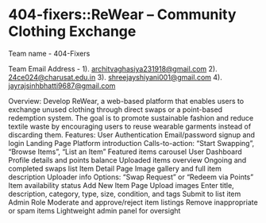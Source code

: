 # 404-fixers::ReWear – Community Clothing Exchange 

Team name - 404-Fixers

Team Email Address - 1). architvaghasiya231918@gmail.com
                     2). 24ce024@charusat.edu.in
                     3). shreejayshiyani001@gmail.com
                     4). jayrajsinhbhatti9687@gmail.com
                     
Overview: 
Develop ReWear, a web-based platform that enables users to exchange unused clothing 
through direct swaps or a point-based redemption system. The goal is to promote sustainable 
fashion and reduce textile waste by encouraging users to reuse wearable garments instead of 
discarding them. 
Features: 
User Authentication 
Email/password signup and login 
Landing Page 
Platform introduction 
Calls-to-action: “Start Swapping”, “Browse Items”, “List an Item” 
Featured items carousel 
User Dashboard 
Profile details and points balance 
Uploaded items overview 
Ongoing and completed swaps list 
Item Detail Page 
Image gallery and full item description 
Uploader info 
Options: “Swap Request” or “Redeem via Points” 
Item availability status 
Add New Item Page 
Upload images 
Enter title, description, category, type, size, condition, and tags 
Submit to list item 
Admin Role 
Moderate and approve/reject item listings 
Remove inappropriate or spam items 
Lightweight admin panel for oversight
